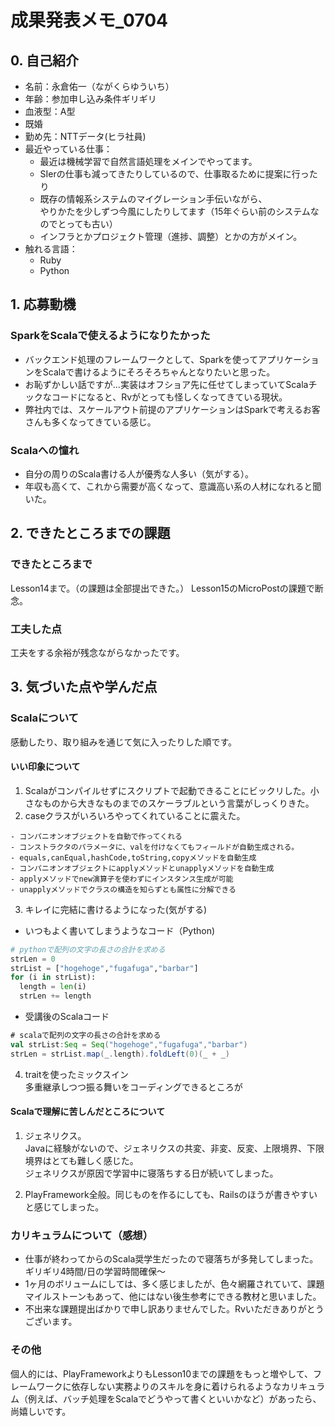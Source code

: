 # 成果発表メモ_0704

## 0. 自己紹介
- 名前：永倉佑一（ながくらゆういち）
- 年齢：参加申し込み条件ギリギリ
- 血液型：A型
- 既婚
- 勤め先：NTTデータ(ヒラ社員)
- 最近やっている仕事：  
  - 最近は機械学習で自然言語処理をメインでやってます。
  - SIerの仕事も減ってきたりしているので、仕事取るために提案に行ったり
  - 既存の情報系システムのマイグレーション手伝いながら、  
  やりかたを少しずつ今風にしたりしてます（15年ぐらい前のシステムなのでとっても古い）
  - インフラとかプロジェクト管理（進捗、調整）とかの方がメイン。
- 触れる言語：  
  - Ruby
  - Python

## 1. 応募動機

### SparkをScalaで使えるようになりたかった
- バックエンド処理のフレームワークとして、Sparkを使ってアプリケーションをScalaで書けるようにそろそろちゃんとなりたいと思った。
- お恥ずかしい話ですが...実装はオフショア先に任せてしまっていてScalaチックなコードになると、Rvがとっても怪しくなってきている現状。
- 弊社内では、スケールアウト前提のアプリケーションはSparkで考えるお客さんも多くなってきている感じ。

### Scalaへの憧れ
- 自分の周りのScala書ける人が優秀な人多い（気がする）。  
- 年収も高くて、これから需要が高くなって、意識高い系の人材になれると聞いた。

## 2. できたところまでの課題
### できたところまで
Lesson14まで。（の課題は全部提出できた。）
Lesson15のMicroPostの課題で断念。

### 工夫した点
工夫をする余裕が残念ながらなかったです。


## 3. 気づいた点や学んだ点

### Scalaについて
感動したり、取り組みを通じて気に入ったりした順です。

#### いい印象について
1. Scalaがコンパイルせずにスクリプトで起動できることにビックリした。小さなものから大きなものまでのスケーラブルという言葉がしっくりきた。
2. caseクラスがいろいろやってくれていることに震えた。

```
- コンパニオンオブジェクトを自動で作ってくれる
- コンストラクタのパラメータに、valを付けなくてもフィールドが自動生成される。
- equals,canEqual,hashCode,toString,copyメソッドを自動生成
- コンパニオンオブジェクトにapplyメソッドとunapplyメソッドを自動生成
- applyメソッドでnew演算子を使わずにインスタンス生成が可能
- unapplyメソッドでクラスの構造を知らずとも属性に分解できる
```

3. キレイに完結に書けるようになった(気がする)

- いつもよく書いてしまうようなコード（Python)

```python
# pythonで配列の文字の長さの合計を求める
strLen = 0
strList = ["hogehoge","fugafuga","barbar"]
for (i in strList):
  length = len(i)
  strLen += length
```

- 受講後のScalaコード

```scala
# scalaで配列の文字の長さの合計を求める
val strList:Seq = Seq("hogehoge","fugafuga","barbar")
strLen = strList.map(_.length).foldLeft(0)(_ + _)
```

4. traitを使ったミックスイン  
多重継承しつつ振る舞いをコーディングできるところが

#### Scalaで理解に苦しんだところについて

1. ジェネリクス。  
Javaに経験がないので、ジェネリクスの共変、非変、反変、上限境界、下限境界はとても難しく感じた。  
ジェネリクスが原因で学習中に寝落ちする日が続いてしまった。

2. PlayFramework全般。同じものを作るにしても、Railsのほうが書きやすいと感じてしまった。

### カリキュラムについて（感想）

- 仕事が終わってからのScala奨学生だったので寝落ちが多発してしまった。ギリギリ4時間/日の学習時間確保〜
- 1ヶ月のボリュームにしては、多く感じましたが、色々網羅されていて、課題マイルストーンもあって、他にはない後生参考にできる教材と思いました。
- 不出来な課題提出ばかりで申し訳ありませんでした。Rvいただきありがとうございます。

### その他
個人的には、PlayFrameworkよりもLesson10までの課題をもっと増やして、フレームワークに依存しない実務よりのスキルを身に着けられるようなカリキュラム（例えば、バッチ処理をScalaでどうやって書くといいかなど）があったら、尚嬉しいです。
